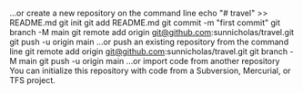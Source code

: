 …or create a new repository on the command line
echo "# travel" >> README.md
git init
git add README.md
git commit -m "first commit"
git branch -M main
git remote add origin git@github.com:sunnicholas/travel.git
git push -u origin main
…or push an existing repository from the command line
git remote add origin git@github.com:sunnicholas/travel.git
git branch -M main
git push -u origin main
…or import code from another repository
You can initialize this repository with code from a Subversion, Mercurial, or TFS project.